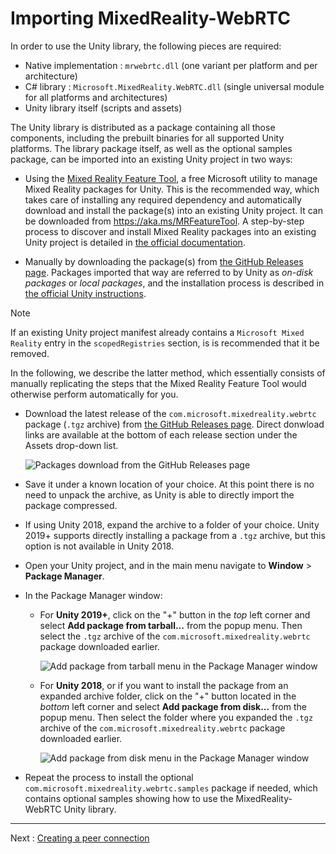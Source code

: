 # Importing MixedReality-WebRTC

In order to use the Unity library, the following pieces are required:

- Native implementation : `mrwebrtc.dll` (one variant per platform and per architecture)
- C# library : `Microsoft.MixedReality.WebRTC.dll` (single universal module for all platforms and architectures)
- Unity library itself (scripts and assets)

The Unity library is distributed as a package containing all those components, including the prebuilt binaries for all supported Unity platforms. The library package itself, as well as the optional samples package, can be imported into an existing Unity project in two ways:

- Using the [Mixed Reality Feature Tool](https://aka.ms/MRFeatureToolDocs), a free Microsoft utility to manage Mixed Reality packages for Unity. This is the recommended way, which takes care of installing any required dependency and automatically download and install the package(s) into an existing Unity project. It can be downloaded from https://aka.ms/MRFeatureTool. A step-by-step process to discover and install Mixed Reality packages into an existing Unity project is detailed in [the official documentation](https://aka.ms/MRFeatureToolDocs).

- Manually by downloading the package(s) from [the GitHub Releases page](https://github.com/microsoft/MixedReality-WebRTC/releases). Packages imported that way are referred to by Unity as _on-disk packages_ or _local packages_, and the installation process is described in [the official Unity instructions](https://docs.unity3d.com/Manual/upm-ui-tarball.html).

> [!NOTE]
> If an existing Unity project manifest already contains a `Microsoft Mixed Reality` entry in the `scopedRegistries` section, is is recommended that it be removed.

In the following, we describe the latter method, which essentially consists of manually replicating the steps that the Mixed Reality Feature Tool would otherwise perform automatically for you.

- Download the latest release of the `com.microsoft.mixedreality.webrtc` package (`.tgz` archive) from [the GitHub Releases page](https://github.com/microsoft/MixedReality-WebRTC/releases). Direct donwload links are available at the bottom of each release section under the Assets drop-down list.

  ![Packages download from the GitHub Releases page](helloworld-unity-2.png)

- Save it under a known location of your choice. At this point there is no need to unpack the archive, as Unity is able to directly import the package compressed.

- If using Unity 2018, expand the archive to a folder of your choice. Unity 2019+ supports directly installing a package from a `.tgz` archive, but this option is not available in Unity 2018.

- Open your Unity project, and in the main menu navigate to **Window** > **Package Manager**.

- In the Package Manager window:

  - For **Unity 2019+**, click on the "+" button in the _top_ left corner and select **Add package from tarball...** from the popup menu. Then select the `.tgz` archive of the `com.microsoft.mixedreality.webrtc` package downloaded earlier.

    ![Add package from tarball menu in the Package Manager window](helloworld-unity-2b.png)

  - For **Unity 2018**, or if you want to install the package from an expanded archive folder, click on the "+" button located in the _bottom_ left corner and select **Add package from disk...** from the popup menu. Then select the folder where you expanded the `.tgz` archive of the `com.microsoft.mixedreality.webrtc` package downloaded earlier.

    ![Add package from disk menu in the Package Manager window](helloworld-unity-2c.png)

- Repeat the process to install the optional `com.microsoft.mixedreality.webrtc.samples` package if needed, which contains optional samples showing how to use the MixedReality-WebRTC Unity library.

----

Next : [Creating a peer connection](helloworld-unity-peerconnection.md)
